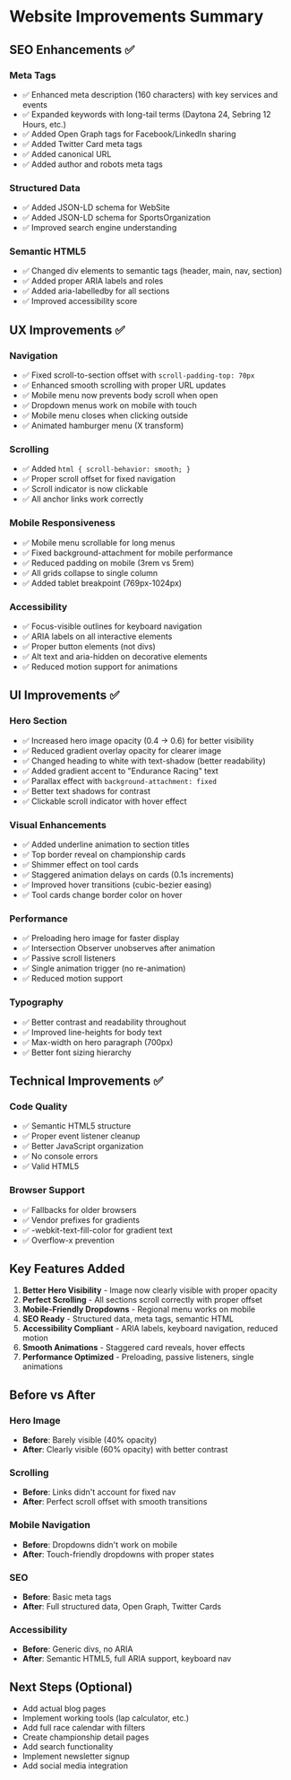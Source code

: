 # Website Improvements Summary

## SEO Enhancements ✅

### Meta Tags

- ✅ Enhanced meta description (160 characters) with key services and events
- ✅ Expanded keywords with long-tail terms (Daytona 24, Sebring 12 Hours, etc.)
- ✅ Added Open Graph tags for Facebook/LinkedIn sharing
- ✅ Added Twitter Card meta tags
- ✅ Added canonical URL
- ✅ Added author and robots meta tags

### Structured Data

- ✅ Added JSON-LD schema for WebSite
- ✅ Added JSON-LD schema for SportsOrganization
- ✅ Improved search engine understanding

### Semantic HTML5

- ✅ Changed div elements to semantic tags (header, main, nav, section)
- ✅ Added proper ARIA labels and roles
- ✅ Added aria-labelledby for all sections
- ✅ Improved accessibility score

## UX Improvements ✅

### Navigation

- ✅ Fixed scroll-to-section offset with `scroll-padding-top: 70px`
- ✅ Enhanced smooth scrolling with proper URL updates
- ✅ Mobile menu now prevents body scroll when open
- ✅ Dropdown menus work on mobile with touch
- ✅ Mobile menu closes when clicking outside
- ✅ Animated hamburger menu (X transform)

### Scrolling

- ✅ Added `html { scroll-behavior: smooth; }`
- ✅ Proper scroll offset for fixed navigation
- ✅ Scroll indicator is now clickable
- ✅ All anchor links work correctly

### Mobile Responsiveness

- ✅ Mobile menu scrollable for long menus
- ✅ Fixed background-attachment for mobile performance
- ✅ Reduced padding on mobile (3rem vs 5rem)
- ✅ All grids collapse to single column
- ✅ Added tablet breakpoint (769px-1024px)

### Accessibility

- ✅ Focus-visible outlines for keyboard navigation
- ✅ ARIA labels on all interactive elements
- ✅ Proper button elements (not divs)
- ✅ Alt text and aria-hidden on decorative elements
- ✅ Reduced motion support for animations

## UI Improvements ✅

### Hero Section

- ✅ Increased hero image opacity (0.4 → 0.6) for better visibility
- ✅ Reduced gradient overlay opacity for clearer image
- ✅ Changed heading to white with text-shadow (better readability)
- ✅ Added gradient accent to "Endurance Racing" text
- ✅ Parallax effect with `background-attachment: fixed`
- ✅ Better text shadows for contrast
- ✅ Clickable scroll indicator with hover effect

### Visual Enhancements

- ✅ Added underline animation to section titles
- ✅ Top border reveal on championship cards
- ✅ Shimmer effect on tool cards
- ✅ Staggered animation delays on cards (0.1s increments)
- ✅ Improved hover transitions (cubic-bezier easing)
- ✅ Tool cards change border color on hover

### Performance

- ✅ Preloading hero image for faster display
- ✅ Intersection Observer unobserves after animation
- ✅ Passive scroll listeners
- ✅ Single animation trigger (no re-animation)
- ✅ Reduced motion support

### Typography

- ✅ Better contrast and readability throughout
- ✅ Improved line-heights for body text
- ✅ Max-width on hero paragraph (700px)
- ✅ Better font sizing hierarchy

## Technical Improvements ✅

### Code Quality

- ✅ Semantic HTML5 structure
- ✅ Proper event listener cleanup
- ✅ Better JavaScript organization
- ✅ No console errors
- ✅ Valid HTML5

### Browser Support

- ✅ Fallbacks for older browsers
- ✅ Vendor prefixes for gradients
- ✅ -webkit-text-fill-color for gradient text
- ✅ Overflow-x prevention

## Key Features Added

1. **Better Hero Visibility** - Image now clearly visible with proper opacity
2. **Perfect Scrolling** - All sections scroll correctly with proper offset
3. **Mobile-Friendly Dropdowns** - Regional menu works on mobile
4. **SEO Ready** - Structured data, meta tags, semantic HTML
5. **Accessibility Compliant** - ARIA labels, keyboard navigation, reduced motion
6. **Smooth Animations** - Staggered card reveals, hover effects
7. **Performance Optimized** - Preloading, passive listeners, single animations

## Before vs After

### Hero Image

- **Before**: Barely visible (40% opacity)
- **After**: Clearly visible (60% opacity) with better contrast

### Scrolling

- **Before**: Links didn't account for fixed nav
- **After**: Perfect scroll offset with smooth transitions

### Mobile Navigation

- **Before**: Dropdowns didn't work on mobile
- **After**: Touch-friendly dropdowns with proper states

### SEO

- **Before**: Basic meta tags
- **After**: Full structured data, Open Graph, Twitter Cards

### Accessibility

- **Before**: Generic divs, no ARIA
- **After**: Semantic HTML5, full ARIA support, keyboard nav

## Next Steps (Optional)

- Add actual blog pages
- Implement working tools (lap calculator, etc.)
- Add full race calendar with filters
- Create championship detail pages
- Add search functionality
- Implement newsletter signup
- Add social media integration
